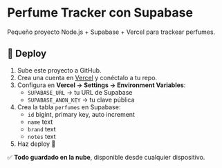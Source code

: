 # Perfume Tracker con Supabase

Pequeño proyecto Node.js + Supabase + Vercel para trackear perfumes.

## 🚀 Deploy

1. Sube este proyecto a GitHub.
2. Crea una cuenta en [Vercel](https://vercel.com/) y conéctalo a tu repo.
3. Configura en **Vercel → Settings → Environment Variables**:
   - `SUPABASE_URL` → tu URL de Supabase
   - `SUPABASE_ANON_KEY` → tu clave pública
4. Crea la tabla `perfumes` en Supabase:
   - `id` bigint, primary key, auto increment
   - `name` text
   - `brand` text
   - `notes` text
5. Haz deploy 🚀

✅ **Todo guardado en la nube**, disponible desde cualquier dispositivo.
